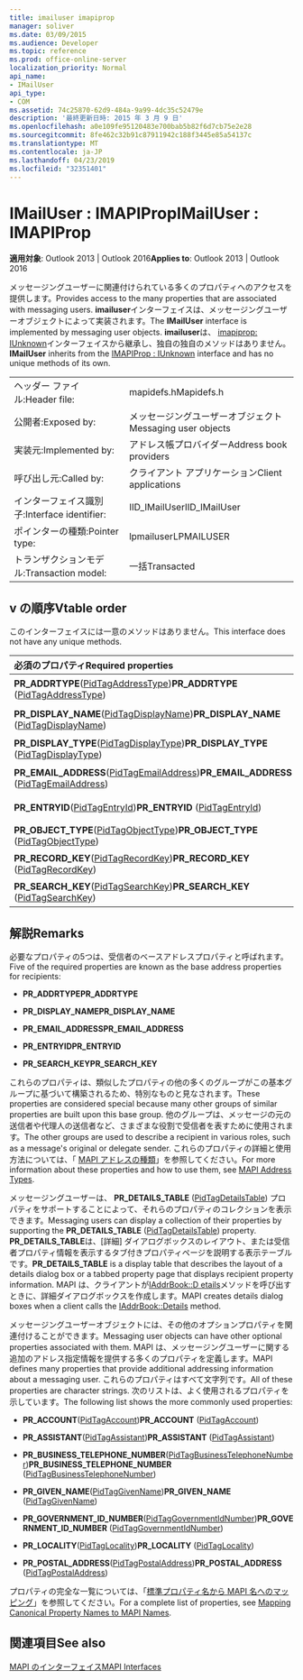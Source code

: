```yaml
---
title: imailuser imapiprop
manager: soliver
ms.date: 03/09/2015
ms.audience: Developer
ms.topic: reference
ms.prod: office-online-server
localization_priority: Normal
api_name:
- IMailUser
api_type:
- COM
ms.assetid: 74c25870-62d9-484a-9a99-4dc35c52479e
description: '最終更新日時: 2015 年 3 月 9 日'
ms.openlocfilehash: a0e109fe95120483e700bab5b82f6d7cb75e2e28
ms.sourcegitcommit: 8fe462c32b91c87911942c188f3445e85a54137c
ms.translationtype: MT
ms.contentlocale: ja-JP
ms.lasthandoff: 04/23/2019
ms.locfileid: "32351401"
---
```

# <a name="imailuser--imapiprop"></a><span data-ttu-id="ecfaf-103">IMailUser : IMAPIProp</span><span class="sxs-lookup"><span data-stu-id="ecfaf-103">IMailUser : IMAPIProp</span></span>

  
  
<span data-ttu-id="ecfaf-104">**適用対象**: Outlook 2013 | Outlook 2016</span><span class="sxs-lookup"><span data-stu-id="ecfaf-104">**Applies to**: Outlook 2013 | Outlook 2016</span></span> 
  
<span data-ttu-id="ecfaf-105">メッセージングユーザーに関連付けられている多くのプロパティへのアクセスを提供します。</span><span class="sxs-lookup"><span data-stu-id="ecfaf-105">Provides access to the many properties that are associated with messaging users.</span></span> <span data-ttu-id="ecfaf-106">**imailuser**インターフェイスは、メッセージングユーザーオブジェクトによって実装されます。</span><span class="sxs-lookup"><span data-stu-id="ecfaf-106">The **IMailUser** interface is implemented by messaging user objects.</span></span> <span data-ttu-id="ecfaf-107">**imailuser**は、 [imapiprop: IUnknown](imapipropiunknown.md)インターフェイスから継承し、独自の独自のメソッドはありません。</span><span class="sxs-lookup"><span data-stu-id="ecfaf-107">**IMailUser** inherits from the [IMAPIProp : IUnknown](imapipropiunknown.md) interface and has no unique methods of its own.</span></span> 
  
|||
|:-----|:-----|
|<span data-ttu-id="ecfaf-108">ヘッダー ファイル:</span><span class="sxs-lookup"><span data-stu-id="ecfaf-108">Header file:</span></span>  <br/> |<span data-ttu-id="ecfaf-109">mapidefs.h</span><span class="sxs-lookup"><span data-stu-id="ecfaf-109">Mapidefs.h</span></span>  <br/> |
|<span data-ttu-id="ecfaf-110">公開者:</span><span class="sxs-lookup"><span data-stu-id="ecfaf-110">Exposed by:</span></span>  <br/> |<span data-ttu-id="ecfaf-111">メッセージングユーザーオブジェクト</span><span class="sxs-lookup"><span data-stu-id="ecfaf-111">Messaging user objects</span></span>  <br/> |
|<span data-ttu-id="ecfaf-112">実装元:</span><span class="sxs-lookup"><span data-stu-id="ecfaf-112">Implemented by:</span></span>  <br/> |<span data-ttu-id="ecfaf-113">アドレス帳プロバイダー</span><span class="sxs-lookup"><span data-stu-id="ecfaf-113">Address book providers</span></span>  <br/> |
|<span data-ttu-id="ecfaf-114">呼び出し元:</span><span class="sxs-lookup"><span data-stu-id="ecfaf-114">Called by:</span></span>  <br/> |<span data-ttu-id="ecfaf-115">クライアント アプリケーション</span><span class="sxs-lookup"><span data-stu-id="ecfaf-115">Client applications</span></span>  <br/> |
|<span data-ttu-id="ecfaf-116">インターフェイス識別子:</span><span class="sxs-lookup"><span data-stu-id="ecfaf-116">Interface identifier:</span></span>  <br/> |<span data-ttu-id="ecfaf-117">IID_IMailUser</span><span class="sxs-lookup"><span data-stu-id="ecfaf-117">IID_IMailUser</span></span>  <br/> |
|<span data-ttu-id="ecfaf-118">ポインターの種類:</span><span class="sxs-lookup"><span data-stu-id="ecfaf-118">Pointer type:</span></span>  <br/> |<span data-ttu-id="ecfaf-119">lpmailuser</span><span class="sxs-lookup"><span data-stu-id="ecfaf-119">LPMAILUSER</span></span>  <br/> |
|<span data-ttu-id="ecfaf-120">トランザクションモデル:</span><span class="sxs-lookup"><span data-stu-id="ecfaf-120">Transaction model:</span></span>  <br/> |<span data-ttu-id="ecfaf-121">一括</span><span class="sxs-lookup"><span data-stu-id="ecfaf-121">Transacted</span></span>  <br/> |
   
## <a name="vtable-order"></a><span data-ttu-id="ecfaf-122">v の順序</span><span class="sxs-lookup"><span data-stu-id="ecfaf-122">Vtable order</span></span>

<span data-ttu-id="ecfaf-123">このインターフェイスには一意のメソッドはありません。</span><span class="sxs-lookup"><span data-stu-id="ecfaf-123">This interface does not have any unique methods.</span></span>
  
|<span data-ttu-id="ecfaf-124">**必須のプロパティ**</span><span class="sxs-lookup"><span data-stu-id="ecfaf-124">**Required properties**</span></span>|<span data-ttu-id="ecfaf-125">**Access**</span><span class="sxs-lookup"><span data-stu-id="ecfaf-125">**Access**</span></span>|
|:-----|:-----|
|<span data-ttu-id="ecfaf-126">**PR_ADDRTYPE**([PidTagAddressType](pidtagaddresstype-canonical-property.md))</span><span class="sxs-lookup"><span data-stu-id="ecfaf-126">**PR_ADDRTYPE** ([PidTagAddressType](pidtagaddresstype-canonical-property.md))</span></span>  <br/> |<span data-ttu-id="ecfaf-127">読み取り/書き込み</span><span class="sxs-lookup"><span data-stu-id="ecfaf-127">Read/write</span></span>  <br/> |
|<span data-ttu-id="ecfaf-128">**PR_DISPLAY_NAME**([PidTagDisplayName](pidtagdisplayname-canonical-property.md))</span><span class="sxs-lookup"><span data-stu-id="ecfaf-128">**PR_DISPLAY_NAME** ([PidTagDisplayName](pidtagdisplayname-canonical-property.md))</span></span>  <br/> |<span data-ttu-id="ecfaf-129">読み取り/書き込み</span><span class="sxs-lookup"><span data-stu-id="ecfaf-129">Read/write</span></span>  <br/> |
|<span data-ttu-id="ecfaf-130">**PR_DISPLAY_TYPE**([PidTagDisplayType](pidtagdisplaytype-canonical-property.md))</span><span class="sxs-lookup"><span data-stu-id="ecfaf-130">**PR_DISPLAY_TYPE** ([PidTagDisplayType](pidtagdisplaytype-canonical-property.md))</span></span>  <br/> |<span data-ttu-id="ecfaf-131">読み取り専用</span><span class="sxs-lookup"><span data-stu-id="ecfaf-131">Read-only</span></span>  <br/> |
|<span data-ttu-id="ecfaf-132">**PR_EMAIL_ADDRESS**([PidTagEmailAddress](pidtagemailaddress-canonical-property.md))</span><span class="sxs-lookup"><span data-stu-id="ecfaf-132">**PR_EMAIL_ADDRESS** ([PidTagEmailAddress](pidtagemailaddress-canonical-property.md))</span></span>  <br/> |<span data-ttu-id="ecfaf-133">読み取り/書き込み</span><span class="sxs-lookup"><span data-stu-id="ecfaf-133">Read/write</span></span>  <br/> |
|<span data-ttu-id="ecfaf-134">**PR_ENTRYID**([PidTagEntryId](pidtagentryid-canonical-property.md))</span><span class="sxs-lookup"><span data-stu-id="ecfaf-134">**PR_ENTRYID** ([PidTagEntryId](pidtagentryid-canonical-property.md))</span></span>  <br/> |<span data-ttu-id="ecfaf-135">読み取り専用</span><span class="sxs-lookup"><span data-stu-id="ecfaf-135">Read-only</span></span>  <br/> |
|<span data-ttu-id="ecfaf-136">**PR_OBJECT_TYPE**([PidTagObjectType](pidtagobjecttype-canonical-property.md))</span><span class="sxs-lookup"><span data-stu-id="ecfaf-136">**PR_OBJECT_TYPE** ([PidTagObjectType](pidtagobjecttype-canonical-property.md))</span></span>  <br/> |<span data-ttu-id="ecfaf-137">読み取り専用</span><span class="sxs-lookup"><span data-stu-id="ecfaf-137">Read-only</span></span>  <br/> |
|<span data-ttu-id="ecfaf-138">**PR_RECORD_KEY**([PidTagRecordKey](pidtagrecordkey-canonical-property.md))</span><span class="sxs-lookup"><span data-stu-id="ecfaf-138">**PR_RECORD_KEY** ([PidTagRecordKey](pidtagrecordkey-canonical-property.md))</span></span>  <br/> |<span data-ttu-id="ecfaf-139">読み取り専用</span><span class="sxs-lookup"><span data-stu-id="ecfaf-139">Read-only</span></span>  <br/> |
|<span data-ttu-id="ecfaf-140">**PR_SEARCH_KEY**([PidTagSearchKey](pidtagsearchkey-canonical-property.md))</span><span class="sxs-lookup"><span data-stu-id="ecfaf-140">**PR_SEARCH_KEY** ([PidTagSearchKey](pidtagsearchkey-canonical-property.md))</span></span>  <br/> |<span data-ttu-id="ecfaf-141">読み取り専用</span><span class="sxs-lookup"><span data-stu-id="ecfaf-141">Read-only</span></span>  <br/> |
   
## <a name="remarks"></a><span data-ttu-id="ecfaf-142">解説</span><span class="sxs-lookup"><span data-stu-id="ecfaf-142">Remarks</span></span>

<span data-ttu-id="ecfaf-143">必要なプロパティの5つは、受信者のベースアドレスプロパティと呼ばれます。</span><span class="sxs-lookup"><span data-stu-id="ecfaf-143">Five of the required properties are known as the base address properties for recipients:</span></span>
  
- <span data-ttu-id="ecfaf-144">**PR_ADDRTYPE**</span><span class="sxs-lookup"><span data-stu-id="ecfaf-144">**PR_ADDRTYPE**</span></span>
    
- <span data-ttu-id="ecfaf-145">**PR_DISPLAY_NAME**</span><span class="sxs-lookup"><span data-stu-id="ecfaf-145">**PR_DISPLAY_NAME**</span></span>
    
- <span data-ttu-id="ecfaf-146">**PR_EMAIL_ADDRESS**</span><span class="sxs-lookup"><span data-stu-id="ecfaf-146">**PR_EMAIL_ADDRESS**</span></span>
    
- <span data-ttu-id="ecfaf-147">**PR_ENTRYID**</span><span class="sxs-lookup"><span data-stu-id="ecfaf-147">**PR_ENTRYID**</span></span>
    
- <span data-ttu-id="ecfaf-148">**PR_SEARCH_KEY**</span><span class="sxs-lookup"><span data-stu-id="ecfaf-148">**PR_SEARCH_KEY**</span></span>
    
<span data-ttu-id="ecfaf-149">これらのプロパティは、類似したプロパティの他の多くのグループがこの基本グループに基づいて構築されるため、特別なものと見なされます。</span><span class="sxs-lookup"><span data-stu-id="ecfaf-149">These properties are considered special because many other groups of similar properties are built upon this base group.</span></span> <span data-ttu-id="ecfaf-150">他のグループは、メッセージの元の送信者や代理人の送信者など、さまざまな役割で受信者を表すために使用されます。</span><span class="sxs-lookup"><span data-stu-id="ecfaf-150">The other groups are used to describe a recipient in various roles, such as a message's original or delegate sender.</span></span> <span data-ttu-id="ecfaf-151">これらのプロパティの詳細と使用方法については、「 [MAPI アドレスの種類](mapi-address-types.md)」を参照してください。</span><span class="sxs-lookup"><span data-stu-id="ecfaf-151">For more information about these properties and how to use them, see [MAPI Address Types](mapi-address-types.md).</span></span>
  
<span data-ttu-id="ecfaf-152">メッセージングユーザーは、 **PR_DETAILS_TABLE** ([PidTagDetailsTable](pidtagdetailstable-canonical-property.md)) プロパティをサポートすることによって、それらのプロパティのコレクションを表示できます。</span><span class="sxs-lookup"><span data-stu-id="ecfaf-152">Messaging users can display a collection of their properties by supporting the **PR_DETAILS_TABLE** ([PidTagDetailsTable](pidtagdetailstable-canonical-property.md)) property.</span></span> <span data-ttu-id="ecfaf-153">**PR_DETAILS_TABLE**は、[詳細] ダイアログボックスのレイアウト、または受信者プロパティ情報を表示するタブ付きプロパティページを説明する表示テーブルです。</span><span class="sxs-lookup"><span data-stu-id="ecfaf-153">**PR_DETAILS_TABLE** is a display table that describes the layout of a details dialog box or a tabbed property page that displays recipient property information.</span></span> <span data-ttu-id="ecfaf-154">MAPI は、クライアントが[IAddrBook::D etails](iaddrbook-details.md)メソッドを呼び出すときに、詳細ダイアログボックスを作成します。</span><span class="sxs-lookup"><span data-stu-id="ecfaf-154">MAPI creates details dialog boxes when a client calls the [IAddrBook::Details](iaddrbook-details.md) method.</span></span> 
  
<span data-ttu-id="ecfaf-155">メッセージングユーザーオブジェクトには、その他のオプションプロパティを関連付けることができます。</span><span class="sxs-lookup"><span data-stu-id="ecfaf-155">Messaging user objects can have other optional properties associated with them.</span></span> <span data-ttu-id="ecfaf-156">MAPI は、メッセージングユーザーに関する追加のアドレス指定情報を提供する多くのプロパティを定義します。</span><span class="sxs-lookup"><span data-stu-id="ecfaf-156">MAPI defines many properties that provide additional addressing information about a messaging user.</span></span> <span data-ttu-id="ecfaf-157">これらのプロパティはすべて文字列です。</span><span class="sxs-lookup"><span data-stu-id="ecfaf-157">All of these properties are character strings.</span></span> <span data-ttu-id="ecfaf-158">次のリストは、よく使用されるプロパティを示しています。</span><span class="sxs-lookup"><span data-stu-id="ecfaf-158">The following list shows the more commonly used properties:</span></span>
  
- <span data-ttu-id="ecfaf-159">**PR_ACCOUNT**([PidTagAccount](pidtagaccount-canonical-property.md))</span><span class="sxs-lookup"><span data-stu-id="ecfaf-159">**PR_ACCOUNT** ([PidTagAccount](pidtagaccount-canonical-property.md))</span></span> 
    
- <span data-ttu-id="ecfaf-160">**PR_ASSISTANT**([PidTagAssistant](pidtagassistant-canonical-property.md))</span><span class="sxs-lookup"><span data-stu-id="ecfaf-160">**PR_ASSISTANT** ([PidTagAssistant](pidtagassistant-canonical-property.md))</span></span> 
    
- <span data-ttu-id="ecfaf-161">**PR_BUSINESS_TELEPHONE_NUMBER**([PidTagBusinessTelephoneNumber](pidtagbusinesstelephonenumber-canonical-property.md))</span><span class="sxs-lookup"><span data-stu-id="ecfaf-161">**PR_BUSINESS_TELEPHONE_NUMBER** ([PidTagBusinessTelephoneNumber](pidtagbusinesstelephonenumber-canonical-property.md))</span></span> 
    
- <span data-ttu-id="ecfaf-162">**PR_GIVEN_NAME**([PidTagGivenName](pidtaggivenname-canonical-property.md))</span><span class="sxs-lookup"><span data-stu-id="ecfaf-162">**PR_GIVEN_NAME** ([PidTagGivenName](pidtaggivenname-canonical-property.md))</span></span> 
    
- <span data-ttu-id="ecfaf-163">**PR_GOVERNMENT_ID_NUMBER**([PidTagGovernmentIdNumber](pidtaggovernmentidnumber-canonical-property.md))</span><span class="sxs-lookup"><span data-stu-id="ecfaf-163">**PR_GOVERNMENT_ID_NUMBER** ([PidTagGovernmentIdNumber](pidtaggovernmentidnumber-canonical-property.md))</span></span> 
    
- <span data-ttu-id="ecfaf-164">**PR_LOCALITY**([PidTagLocality](pidtaglocality-canonical-property.md))</span><span class="sxs-lookup"><span data-stu-id="ecfaf-164">**PR_LOCALITY** ([PidTagLocality](pidtaglocality-canonical-property.md))</span></span> 
    
- <span data-ttu-id="ecfaf-165">**PR_POSTAL_ADDRESS**([PidTagPostalAddress](pidtagpostaladdress-canonical-property.md))</span><span class="sxs-lookup"><span data-stu-id="ecfaf-165">**PR_POSTAL_ADDRESS** ([PidTagPostalAddress](pidtagpostaladdress-canonical-property.md))</span></span> 
    
<span data-ttu-id="ecfaf-166">プロパティの完全な一覧については、「[標準プロパティ名から MAPI 名へのマッピング](mapping-canonical-property-names-to-mapi-names.md)」を参照してください。</span><span class="sxs-lookup"><span data-stu-id="ecfaf-166">For a complete list of properties, see [Mapping Canonical Property Names to MAPI Names](mapping-canonical-property-names-to-mapi-names.md).</span></span>
  
## <a name="see-also"></a><span data-ttu-id="ecfaf-167">関連項目</span><span class="sxs-lookup"><span data-stu-id="ecfaf-167">See also</span></span>



[<span data-ttu-id="ecfaf-168">MAPI のインターフェイス</span><span class="sxs-lookup"><span data-stu-id="ecfaf-168">MAPI Interfaces</span></span>](mapi-interfaces.md)

